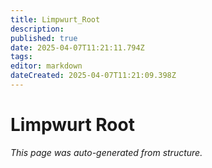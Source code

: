 ```yaml
---
title: Limpwurt_Root
description: 
published: true
date: 2025-04-07T11:21:11.794Z
tags: 
editor: markdown
dateCreated: 2025-04-07T11:21:09.398Z
---
```


# Limpwurt Root

*This page was auto-generated from structure.*